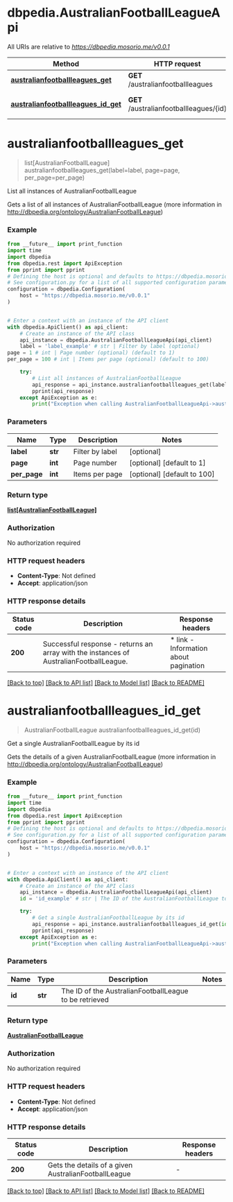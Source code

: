 # dbpedia.AustralianFootballLeagueApi

All URIs are relative to *https://dbpedia.mosorio.me/v0.0.1*

Method | HTTP request | Description
------------- | ------------- | -------------
[**australianfootballleagues_get**](AustralianFootballLeagueApi.md#australianfootballleagues_get) | **GET** /australianfootballleagues | List all instances of AustralianFootballLeague
[**australianfootballleagues_id_get**](AustralianFootballLeagueApi.md#australianfootballleagues_id_get) | **GET** /australianfootballleagues/{id} | Get a single AustralianFootballLeague by its id


# **australianfootballleagues_get**
> list[AustralianFootballLeague] australianfootballleagues_get(label=label, page=page, per_page=per_page)

List all instances of AustralianFootballLeague

Gets a list of all instances of AustralianFootballLeague (more information in http://dbpedia.org/ontology/AustralianFootballLeague)

### Example

```python
from __future__ import print_function
import time
import dbpedia
from dbpedia.rest import ApiException
from pprint import pprint
# Defining the host is optional and defaults to https://dbpedia.mosorio.me/v0.0.1
# See configuration.py for a list of all supported configuration parameters.
configuration = dbpedia.Configuration(
    host = "https://dbpedia.mosorio.me/v0.0.1"
)


# Enter a context with an instance of the API client
with dbpedia.ApiClient() as api_client:
    # Create an instance of the API class
    api_instance = dbpedia.AustralianFootballLeagueApi(api_client)
    label = 'label_example' # str | Filter by label (optional)
page = 1 # int | Page number (optional) (default to 1)
per_page = 100 # int | Items per page (optional) (default to 100)

    try:
        # List all instances of AustralianFootballLeague
        api_response = api_instance.australianfootballleagues_get(label=label, page=page, per_page=per_page)
        pprint(api_response)
    except ApiException as e:
        print("Exception when calling AustralianFootballLeagueApi->australianfootballleagues_get: %s\n" % e)
```

### Parameters

Name | Type | Description  | Notes
------------- | ------------- | ------------- | -------------
 **label** | **str**| Filter by label | [optional] 
 **page** | **int**| Page number | [optional] [default to 1]
 **per_page** | **int**| Items per page | [optional] [default to 100]

### Return type

[**list[AustralianFootballLeague]**](AustralianFootballLeague.md)

### Authorization

No authorization required

### HTTP request headers

 - **Content-Type**: Not defined
 - **Accept**: application/json

### HTTP response details
| Status code | Description | Response headers |
|-------------|-------------|------------------|
**200** | Successful response - returns an array with the instances of AustralianFootballLeague. |  * link - Information about pagination <br>  |

[[Back to top]](#) [[Back to API list]](../README.md#documentation-for-api-endpoints) [[Back to Model list]](../README.md#documentation-for-models) [[Back to README]](../README.md)

# **australianfootballleagues_id_get**
> AustralianFootballLeague australianfootballleagues_id_get(id)

Get a single AustralianFootballLeague by its id

Gets the details of a given AustralianFootballLeague (more information in http://dbpedia.org/ontology/AustralianFootballLeague)

### Example

```python
from __future__ import print_function
import time
import dbpedia
from dbpedia.rest import ApiException
from pprint import pprint
# Defining the host is optional and defaults to https://dbpedia.mosorio.me/v0.0.1
# See configuration.py for a list of all supported configuration parameters.
configuration = dbpedia.Configuration(
    host = "https://dbpedia.mosorio.me/v0.0.1"
)


# Enter a context with an instance of the API client
with dbpedia.ApiClient() as api_client:
    # Create an instance of the API class
    api_instance = dbpedia.AustralianFootballLeagueApi(api_client)
    id = 'id_example' # str | The ID of the AustralianFootballLeague to be retrieved

    try:
        # Get a single AustralianFootballLeague by its id
        api_response = api_instance.australianfootballleagues_id_get(id)
        pprint(api_response)
    except ApiException as e:
        print("Exception when calling AustralianFootballLeagueApi->australianfootballleagues_id_get: %s\n" % e)
```

### Parameters

Name | Type | Description  | Notes
------------- | ------------- | ------------- | -------------
 **id** | **str**| The ID of the AustralianFootballLeague to be retrieved | 

### Return type

[**AustralianFootballLeague**](AustralianFootballLeague.md)

### Authorization

No authorization required

### HTTP request headers

 - **Content-Type**: Not defined
 - **Accept**: application/json

### HTTP response details
| Status code | Description | Response headers |
|-------------|-------------|------------------|
**200** | Gets the details of a given AustralianFootballLeague |  -  |

[[Back to top]](#) [[Back to API list]](../README.md#documentation-for-api-endpoints) [[Back to Model list]](../README.md#documentation-for-models) [[Back to README]](../README.md)

